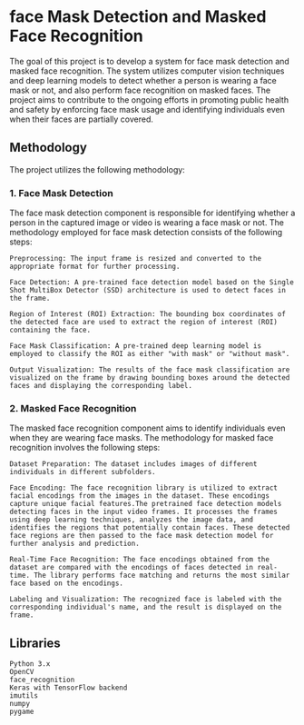 # face Mask Detection and Masked Face Recognition 


The goal of this project is to develop a system for face mask detection and masked face recognition. The system utilizes computer vision techniques and deep learning models to detect whether a person is wearing a face mask or not, and also perform face recognition on masked faces. The project aims to contribute to the ongoing efforts in promoting public health and safety by enforcing face mask usage and identifying individuals even when their faces are partially covered.

## Methodology

The project utilizes the following methodology:
### 1. Face Mask Detection

The face mask detection component is responsible for identifying whether a person in the captured image or video is wearing a face mask or not. The methodology employed for face mask detection consists of the following steps:

    Preprocessing: The input frame is resized and converted to the appropriate format for further processing.

    Face Detection: A pre-trained face detection model based on the Single Shot MultiBox Detector (SSD) architecture is used to detect faces in the frame.

    Region of Interest (ROI) Extraction: The bounding box coordinates of the detected face are used to extract the region of interest (ROI) containing the face.

    Face Mask Classification: A pre-trained deep learning model is employed to classify the ROI as either "with mask" or "without mask".

    Output Visualization: The results of the face mask classification are visualized on the frame by drawing bounding boxes around the detected faces and displaying the corresponding label.

### 2. Masked Face Recognition

The masked face recognition component aims to identify individuals even when they are wearing face masks. The methodology for masked face recognition involves the following steps:

    Dataset Preparation: The dataset includes images of different individuals in different subfolders. 

    Face Encoding: The face recognition library is utilized to extract facial encodings from the images in the dataset. These encodings capture unique facial features.The pretrained face detection models detecting faces in the input video frames. It processes the frames using deep learning techniques, analyzes the image data, and identifies the regions that potentially contain faces. These detected face regions are then passed to the face mask detection model for further analysis and prediction.

    Real-Time Face Recognition: The face encodings obtained from the dataset are compared with the encodings of faces detected in real-time. The library performs face matching and returns the most similar face based on the encodings.

    Labeling and Visualization: The recognized face is labeled with the corresponding individual's name, and the result is displayed on the frame.

## Libraries

    Python 3.x
    OpenCV
    face_recognition
    Keras with TensorFlow backend
    imutils
    numpy
    pygame
    